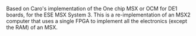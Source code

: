 Based on Caro's implementation of the One chip MSX or OCM for DE1 boards, for the ESE MSX System 3. This is a re-implementation of an MSX2 computer that uses a single FPGA to implement all the electronics (except the RAM) of an MSX.